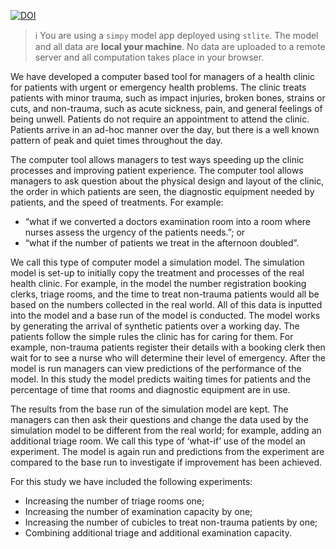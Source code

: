 [![DOI](https://zenodo.org/badge/DOI/10.5281/zenodo.11060531.svg)](https://doi.org/10.5281/zenodo.11060531)

> ℹ️ You are using a `simpy` model app deployed using `stlite`. The model and all data are **local your machine**. No data are uploaded to a remote server and all computation takes place in your browser. 

We have developed a computer based tool for managers of a health clinic for patients with urgent or emergency health problems.  The clinic treats patients with minor trauma, such as impact injuries, broken bones, strains or cuts, and non-trauma, such as acute sickness, pain, and general feelings of being unwell.  Patients do not require an appointment to attend the clinic.  Patients arrive in an ad-hoc manner over the day, but there is a well known pattern of peak and quiet times throughout the day.

The computer tool allows managers to test ways speeding up the clinic processes and improving patient experience. The computer tool allows managers to ask question about the physical design and layout of the clinic, the order in which patients are seen, the diagnostic equipment needed by patients, and the speed of treatments.  For example:

* “what if we converted a doctors examination room into a room where nurses assess the urgency of the patients needs.”; or 
* “what if the number of patients we treat in the afternoon doubled”.

We call this type of computer model a simulation model.  The simulation model is set-up to initially copy the treatment and processes of the real health clinic.  For example, in the model the number registration booking clerks, triage rooms, and the time to treat non-trauma patients would all be based on the numbers collected in the real world.  All of this data is inputted into the model and a base run of the model is conducted. The model works by generating the arrival of synthetic patients over a working day. The patients follow the simple rules the clinic has for caring for them.  For example, non-trauma patients register their details with a booking clerk then wait for to see a nurse who will determine their level of emergency.  After the model is run managers can view predictions of the performance of the model.  In this study the model predicts waiting times for patients and the percentage of time that rooms and diagnostic equipment are in use.  

The results from the base run of the simulation model are kept. The managers can then ask their questions and change the data used by the simulation model to be different from the real world; for example, adding an additional triage room. We call this type of ‘what-if’ use of the model an experiment. The model is again run and predictions from the experiment are compared to the base run to investigate if improvement has been achieved.

For this study we have included the following experiments:

* Increasing the number of triage rooms one;
* Increasing the number of examination capacity by one;
* Increasing the number of cubicles to treat non-trauma patients by one;
* Combining additional triage and additional examination capacity.